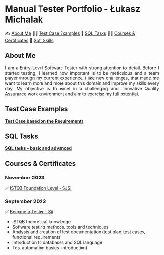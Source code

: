 # Manual Tester Portfolio - Łukasz Michalak

✍️ [About Me](#aboutme) 👨‍💻 [Test Case Examples](#testcases) 🔎  [SQL Tasks](#sql) 🧑‍🎓 [Courses & Certificates](#courses) 🤝 [Soft Skills](#softskills)

## <a name="aboutme"> About Me</a> 
<p align="justify"> I am a Entry-Level Software Tester with strong attention to detail. Before I started testing, I learned how important is to be meticulous and a team player through my current experience. I like new challenges, that made me want to learn more and more about this domain and improve my skills every day. My objective is to excel in a challenging and innovative Quality Assurance work environment and aim to exercise my full potential.

## <a name="testcases">Test Case Examples</a>

<a href="https://drive.google.com/drive/folders/1f5Nh8jP_6OOcJXhy6liRlQ1YQZpmCEZb?usp=sharing"><b>Test Case based on the Requirements</b></a>

## <a name="sql">SQL Tasks</a> 

[**SQL tasks - basic and advanced**](https://github.com/michalaklukasz/sql-tasks/tree/main)

## <a name="courses">Courses & Certificates</a>

### November 2023

✅ <a href="https://drive.google.com/file/d/1FMbbnJWn4qB0YyT5PrArNXCnS-mzy38Q/view?usp=share_link" target="_blank">ISTQB Foundation Level - SJSI </a>

### September 2023

✅ <a href="" target="_blank">Become a Tester - Sii </a>

-  ISTQB theoretical knowledge
-  Software testing methods, tools and techniques
-  Analysis and creation of test documentation (test plan, test cases, functional requirements)
-  Introduction to databases and SQL language
-  Test automation basics (introduction)
